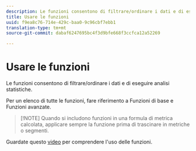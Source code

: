 ```yaml
---
description: Le funzioni consentono di filtrare/ordinare i dati e di eseguire analisi statistiche.
title: Usare le funzioni
uuid: f9ea8c76-714e-429c-baa0-9c96cbf7ebb1
translation-type: tm+mt
source-git-commit: dabaf6247695bc4f3d9bfe668f3ccfca12a52269

---
```



# Usare le funzioni

Le funzioni consentono di filtrare/ordinare i dati e di eseguire analisi statistiche.

Per un elenco di tutte le funzioni, fare riferimento a Funzioni [](/help/components/c-calcmetrics/cm-reference/cm-functions.md) di base e Funzioni [](/help/components/c-calcmetrics/cm-reference/cm-adv-functions.md)avanzate.

>[!NOTE] Quando si includono funzioni in una formula di metrica calcolata, applicare sempre la funzione prima di trascinare in metriche o segmenti.

Guardate questo [video](https://youtu.be/SSyWvomnewI) per comprendere l&#39;uso delle funzioni.
